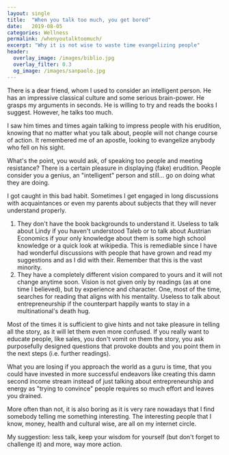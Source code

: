 ```yaml
---
layout: single
title:  "When you talk too much, you get bored"
date:   2019-08-05
categories: Wellness
permalink: /whenyoutalktoomuch/
excerpt: "Why it is not wise to waste time evangelizing people"
header:
  overlay_image: /images/biblio.jpg
  overlay_filter: 0.3
  og_image: /images/sanpaolo.jpg
---
```


There is a dear friend, whom I used to consider an intelligent person. He has an impressive classical culture and some serious brain-power. He grasps my arguments in seconds. He is willing to try and reads the books I suggest. However, he talks too much.


I saw him times and times again talking to impress people with his erudition, knowing that no matter what you talk about, people will not change course of action. It remembered me of an apostle, looking to evangelize anybody who fell on his sight.

What's the point, you would ask, of speaking too people and meeting resistance? There is a certain pleasure in displaying (fake) erudition. People consider you a genius, an "intelligent" person and still... go on doing what they are doing.

I got caught in this bad habit. Sometimes I get engaged in long discussions with acquaintances or even my parents about subjects that they will never understand properly.

1. They don't have the book backgrounds to understand it. Useless to talk about Lindy if you haven't understood Taleb or to talk about Austrian Economics if your only knowledge about them is some high school knowledge or a quick look at wikipedia. This is remediable since I have had wonderful discussions with people that have grown and read my suggestions and as I did with their. Remember that this is the vast minority.
2. They have a completely different vision compared to yours and it will not change anytime soon. Vision is not given only by readings (as at one time I believed), but by experience and character. One, most of the time, searches for reading that aligns with his mentality. Useless to talk about entrepreneurship if the counterpart happily wants to stay in a multinational's death hug.

Most of the times it is sufficient to give hints and not take pleasure in telling all the story, as it will let them even more confused. If you really want to educate people, like sales, you don't vomit on them the story, you ask purposefully designed questions that provoke doubts and you point them in the next steps (i.e. further readings). 

What you are losing if you approach the world as a guru is time, that you could  have invested in more successful  endeavors like creating this damn second income stream instead of just talking about entrepreneurship and energy as "trying to convince" people requires so much effort and leaves you drained.

More often than not, it is also boring as it is very rare nowadays that I find somebody telling me something interesting. The interesting people that I know, money, health and cultural wise, are all on my internet circle. 

My suggestion: less talk, keep your wisdom for yourself (but don't forget to challenge it) and more, way more action.